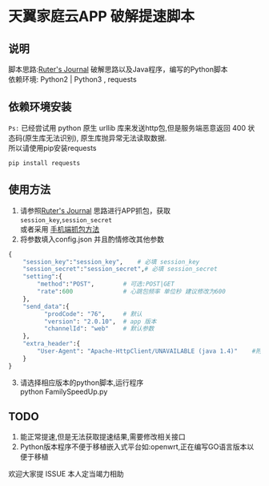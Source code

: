 # 天翼家庭云APP 破解提速脚本

## 说明
脚本思路:[Ruter's Journal](http://blog.ruterfu.com/2019/02/09/faster-upload-using-tianyicloud/)
破解思路以及Java程序，编写的Python脚本  
依赖环境: Python2 | Python3 , requests
## 依赖环境安装
`Ps:` 已经尝试用 python 原生 urllib 库来发送http包,但是服务端恶意返回 400 状态码(原生库无法识别), 原生库抛异常无法读取数据.  
所以请使用pip安装requests
```shell
pip install requests
```
## 使用方法

1. 请参照[Ruter's Journal](http://blog.ruterfu.com/2019/02/09/faster-upload-using-tianyicloud/) 思路进行APP抓包，获取`session_key`,`session_secret`  
   或者采用 [手机端抓包方法](https://github.com/aiyijing/familycloudaccelerate/wiki/%E5%AE%B6%E5%BA%AD%E4%BA%91%E6%89%8B%E6%9C%BA%E7%AB%AF%E6%8A%93%E5%8C%85%E6%96%B9%E6%B3%95)
2. 将参数填入config.json 并且酌情修改其他参数
```python
{
    "session_key":"session_key",    # 必填 session_key
    "session_secret":"session_secret",# 必填 session_secret
    "setting":{
        "method":"POST",        # 可选:POST|GET
        "rate":600              # 心跳包频率 单位秒 建议修改为600
    },
    "send_data":{
          "prodCode": "76",     # 默认
          "version": "2.0.10",  # app 版本
          "channelId": "web"    # 默认参数
    },
    "extra_header":{
        "User-Agent": "Apache-HttpClient/UNAVAILABLE (java 1.4)"    #附加HTTP Header
    }
}
```  
3. 请选择相应版本的python脚本,运行程序  
python FamilySpeedUp.py


## TODO
1. 能正常提速,但是无法获取提速结果,需要修改相关接口
2. Python版本程序不便于移植嵌入式平台如:openwrt,正在编写GO语言版本以便于移植

欢迎大家提 ISSUE 本人定当竭力相助